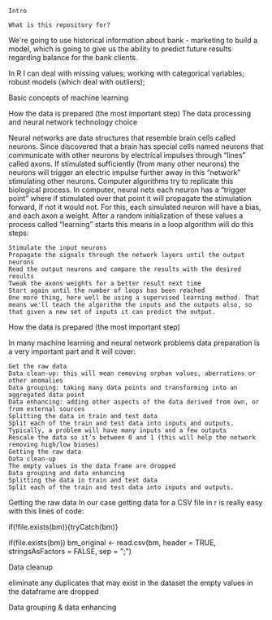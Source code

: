 	Intro

	What is this repository for?

We're going to use historical information about bank - marketing to build a model, which is going to give us the ability to predict future results regarding balance for the bank clients.

In R I can deal with missing values; working with categorical variables; robust models (which deal with outliers); 

Basic concepts of machine learning

How the data is prepared (the most important step)
The data processing and neural network technology choice

Neural networks are data structures that resemble brain cells called neurons. Since discovered that a brain has special cells named neurons that communicate with other neurons by electrical impulses through “lines” called axons. If stimulated sufficiently (from many other neurons) the neurons will trigger an electric impulse further away in this “network” stimulating other neurons.
Computer algorithms try to replicate this biological process.
In computer, neural nets each neuron has a “trigger point” where if stimulated over that point it will propagate the stimulation forward, if not it would not. For this, each simulated neuron will have a bias, and each axon a weight. After a random initialization of these values a process called “learning” starts this means in a loop algorithm will do this steps:

    Stimulate the input neurons
    Propagate the signals through the network layers until the output neurons
    Read the output neurons and compare the results with the desired results
    Tweak the axons weights for a better result next time
    Start again until the number of loops has been reached
    One more thing, here well be using a supervised learning method. That means we'll teach the algorithm the inputs and the outputs also, so that given a new set of inputs it can predict the output.

How the data is prepared (the most important step)

In many machine learning and neural network problems data preparation is a very important part and it will cover:

    Get the raw data
    Data clean-up: this will mean removing orphan values, aberrations or other anomalies
    Data grouping: taking many data points and transforming into an aggregated data point
    Data enhancing: adding other aspects of the data derived from own, or from external sources
    Splitting the data in train and test data
    Split each of the train and test data into inputs and outputs.
    Typically, a problem will have many inputs and a few outputs
    Rescale the data so it’s between 0 and 1 (this will help the network removing high/low biases)
    Getting the raw data
    Data clean-up
    The empty values in the data frame are dropped
    Data grouping and data enhancing
    Splitting the data in train and test data
    Split each of the train and test data into inputs and outputs.

Getting the raw data
In our case getting data for a CSV file in r is really easy with this lines of code:

if(!file.exists(bm)){tryCatch(bm)}

if(file.exists(bm)) bm_original <- read.csv(bm, header = TRUE, stringsAsFactors = FALSE, sep = ";")

Data cleanup

eliminate any duplicates that may exist in the dataset
the empty values in the dataframe are dropped


Data grouping & data enhancing




